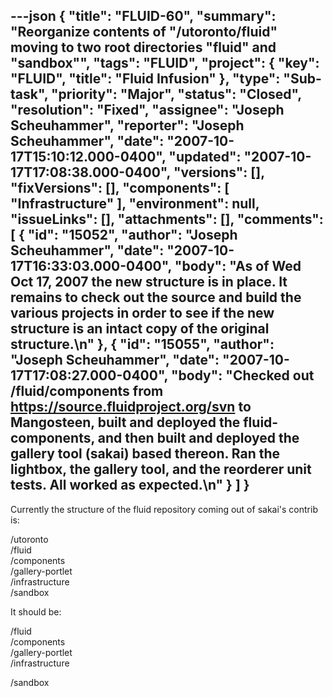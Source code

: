 ---json
{
  "title": "FLUID-60",
  "summary": "Reorganize contents of \"/utoronto/fluid\" moving to two root directories \"fluid\" and \"sandbox\"",
  "tags": "FLUID",
  "project": {
    "key": "FLUID",
    "title": "Fluid Infusion"
  },
  "type": "Sub-task",
  "priority": "Major",
  "status": "Closed",
  "resolution": "Fixed",
  "assignee": "Joseph Scheuhammer",
  "reporter": "Joseph Scheuhammer",
  "date": "2007-10-17T15:10:12.000-0400",
  "updated": "2007-10-17T17:08:38.000-0400",
  "versions": [],
  "fixVersions": [],
  "components": [
    "Infrastructure"
  ],
  "environment": null,
  "issueLinks": [],
  "attachments": [],
  "comments": [
    {
      "id": "15052",
      "author": "Joseph Scheuhammer",
      "date": "2007-10-17T16:33:03.000-0400",
      "body": "As of Wed Oct 17, 2007 the new structure is in place.  It remains to check out the source and build the various projects in order to see if the new structure is an intact copy of the original structure.\n"
    },
    {
      "id": "15055",
      "author": "Joseph Scheuhammer",
      "date": "2007-10-17T17:08:27.000-0400",
      "body": "Checked out /fluid/components from <https://source.fluidproject.org/svn> to Mangosteen, built and deployed the fluid-components, and then built and deployed the gallery tool (sakai) based thereon.  Ran the lightbox, the gallery tool, and the reorderer unit tests.  All worked as expected.\n"
    }
  ]
}
---
Currently the structure of the fluid repository coming out of sakai's contrib is:

/utoronto\
/fluid\
/components\
/gallery-portlet\
/infrastructure\
/sandbox

It should be:

/fluid\
/components\
/gallery-portlet\
/infrastructure

/sandbox

        